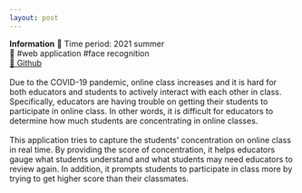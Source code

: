 ```yaml
---
layout: post 
---
```


<!-- ## TTancent -->


<strong>Information</strong>
<light> 
    🔸 Time period: 2021 summer<br>
    🔸 #web application #face recognition<br> 
    <a href="https://github.com/KorKite/TTancent">
        🔸 Github
    </a>
    <br><br>
    Due to the COVID-19 pandemic, online class increases and it is hard for both educators and students to actively interact with each other in class. Specifically, educators are having trouble on getting their students to participate in online class. In other words, it is difficult for educators to determine how much students are concentrating in online classes. 
    <br><br>
    This application tries to capture the students' concentration on online class in real time. By providing the score of concentration, it helps educators gauge what students understand and what students may need educators to review again. In addition, it prompts students to participate in class more by trying to get higher score than their classmates.    
</light> 
<br><br>

<!-- <strong>Demonstration</strong> -->